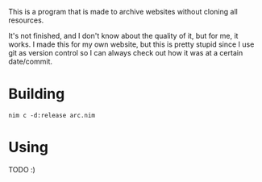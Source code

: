 This is a program that is made to archive websites without cloning all resources.

It's not finished, and I don't know about the quality of it, but for me, it works. I made this for my own website, but this is pretty stupid since I use git as version control so I can always check out how it was at a certain date/commit.

# Building
`nim c -d:release arc.nim`

# Using
TODO :)
